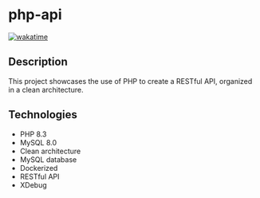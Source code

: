 # php-api

[![wakatime](https://wakatime.com/badge/user/45f613bb-791b-43df-bd37-e4eea47c362f/project/1736f644-b06d-4ed8-8905-f55e12989ad2.svg)](https://wakatime.com/badge/user/45f613bb-791b-43df-bd37-e4eea47c362f/project/1736f644-b06d-4ed8-8905-f55e12989ad2)

## Description

This project showcases the use of PHP to create a RESTful API, organized in a clean architecture.

## Technologies

- PHP 8.3
- MySQL 8.0
- Clean architecture
- MySQL database
- Dockerized
- RESTful API
- XDebug
